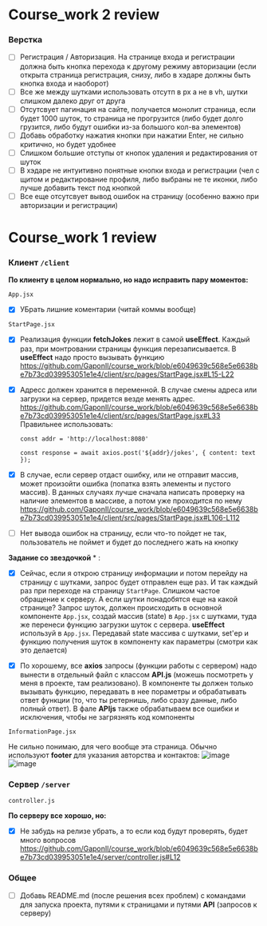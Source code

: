 # Course_work 2 review
### Верстка

- [ ] Регистрация / Авторизация. На странице входа и регистрации должна быть кнопка перехода к другому режиму авторизации (если открыта страница регистрация, снизу, либо в хэдаре должны быть кнопка входа и наоборот)
- [ ] Все же между шутками использовать отсутп в px а не в vh, шутки слишком далеко друг от друга
- [ ] Отсутсвует пагинация на сайте, получается монолит страница, если будет 1000 шуток, то страница не прогрузится (либо будет долго грузится, либо будут ошибки из-за большого кол-ва элементов)
- [ ] Добавь обработку нажатия кнопки при нажатии Enter, не сильно критично, но будет удобнее
- [ ] Слишком большие отступы от кнопок удаления и редактирования от шуток
- [ ] В хэдаре не интуитивно понятные кнопки входа и регистрации (чел с щитом и редактирование профиля, либо выбраны не те иконки, либо лучше добавить текст под кнопкой
- [ ] Все еще отсутсвует вывод ошибок на страницу (особенно важно при авторизации и регистрации) 

# Course_work 1 review
### Клиент `/client`

**По клиенту в целом нормально, но надо исправить пару моментов:**

`App.jsx`
- [x] УБрать лишние коментарии (читай коммы вообще)

`StartPage.jsx`
- [x] Реализация функции **fetchJokes** лежит в самой **useEffect**. Каждый раз, при монтровании страницы функция перезаписывается. В **useEffect** надо просто вызывать функцию
      https://github.com/GaponIl/course_work/blob/e6049639c568e5e6638be7b73cd039953051e1e4/client/src/pages/StartPage.jsx#L15-L22
- [x] Адресс должен хранится в переменной. В случае смены адреса или загрузки на сервер, придется везде менять адрес. 
      https://github.com/GaponIl/course_work/blob/e6049639c568e5e6638be7b73cd039953051e1e4/client/src/pages/StartPage.jsx#L33
      Правильнее использовать:
      
      const addr = 'http://localhost:8080'
      
      const response = await axios.post('${addr}/jokes', { content: text });
- [x] В случае, если сервер отдаст ошибку, или не отправит массив, может произойти ошибка (попатка взять элементы и пустого массив). В данных случаях лучше сначала написать проверку на наличие элементов в массиве, а потом уже проходится по нему 
      https://github.com/GaponIl/course_work/blob/e6049639c568e5e6638be7b73cd039953051e1e4/client/src/pages/StartPage.jsx#L106-L112
- [ ] Нет вывода ошибок на страницу, если что-то пойдет не так, пользователь не поймет и будет до последнего жать на кнопку

**Задание со звездочкой** * :
- [x] Сейчас, если я открою страницу информации и потом перейду на страницу с шутками, запрос будет отправлен еще раз. И так каждый раз при переходе на страницу `StartPage`. Слишком частое обращение к серверу. А если шутки понадобятся еще на какой странице?
      Запрос шуток, должен происходить в основной компоненте `App.jsx`, создай массив (state) в `App.jsx` с шутками, туда же перенеси функцию загрузки шуток с сервера. **useEffect** используй в `App.jsx`.
      Передавай state массива с шутками, set'ер и функцию получения шуток в компоненту как параметры (смотри как это делается)
- [x] По хорошему, все **axios** запросы (функции работы с сервером) надо вынести в отдельный файл с классом **API.js** (можешь посмотреть у меня в проекте, там реализовано).
      В компоненте ты должен только вызывать функцию, передавать в нее пораметры и обрабатывать ответ функции (то, что ты ретернишь, либо сразу данные, либо полный ответ).
      В фале **APIjs** также обрабатываем все ошибки и исключения, чтобы не загрязнять код компоненты


`InformationPage.jsx`

Не сильно понимаю, для чего вообще эта страница. Обычно используют **footer** для указания авторства и контактов: 
![image](https://github.com/user-attachments/assets/845af297-d8c8-4896-9fb6-6f2cd7790f93)
![image](https://github.com/user-attachments/assets/67fdf4b3-c6b6-4583-ac4e-5b7eacd33963)

### Сервер `/server`

`controller.js`

**По серверу все хорошо, но:**

- [x] Не забудь на релизе убрать, а то если код будут проверять, будет много вопросов
      https://github.com/GaponIl/course_work/blob/e6049639c568e5e6638be7b73cd039953051e1e4/server/controller.js#L12

### Общее

- [ ] Добавь README.md (после решения всех проблем) с командами для запуска проекта, путями к страницами и путями **API** (запросов к серверу) 
